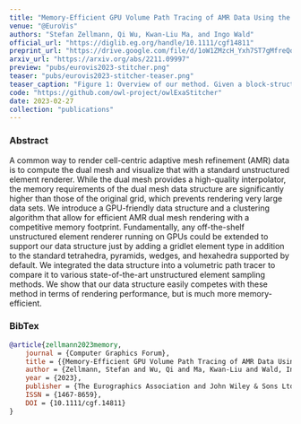 ```yaml
---
title: "Memory-Efficient GPU Volume Path Tracing of AMR Data Using the Dual Mesh"
venue: "@EuroVis"
authors: "Stefan Zellmann, Qi Wu, Kwan-Liu Ma, and Ingo Wald"
official_url: "https://diglib.eg.org/handle/10.1111/cgf14811"
preprint_url: "https://drive.google.com/file/d/1oW1ZMzcH_Yxh7ST7gMfreQqTFrhlpmWo/view?usp=sharing"
arxiv_url: "https://arxiv.org/abs/2211.09997"
preview: "pubs/eurovis2023-stitcher.png"
teaser: "pubs/eurovis2023-stitcher-teaser.png"
teaser_caption: "Figure 1: Overview of our method. Given a block-structured or octree-AMR data set (left) we first create the dual mesh (middle) and split that into the truly unstructured elements used to stitch the level boundaries (red) and those that are regular voxels (blue/white checkered). We then cluster voxels to become agridletso. Right: gridlets colorized by their ID. We build a bounding volume hierarchy over the gridlets and the remaining unstructured elements. The result is a sampleable representation that generates the exact same result as sampling on the dual mesh directly, but with significantly lower memory overhead and higher sampling speed. On our largest data sets, we see memory savings of up to 3x compared to highly compressed state-of-the-art unstructured mesh representations."
code: "https://github.com/owl-project/owlExaStitcher"
date: 2023-02-27
collection: "publications"
---
```

<!-- leave empty for now -->

### Abstract

A common way to render cell-centric adaptive mesh refinement (AMR) data is to compute the dual mesh and visualize that with a standard unstructured element renderer. While the dual mesh provides a high-quality interpolator, the memory requirements of the dual mesh data structure are significantly higher than those of the original grid, which prevents rendering very large data sets. We introduce a GPU-friendly data structure and a clustering algorithm that allow for efficient AMR dual mesh rendering with a competitive memory footprint. Fundamentally, any off-the-shelf unstructured element renderer running on GPUs could be extended to support our data structure just by adding a gridlet element type in addition to the standard tetrahedra, pyramids, wedges, and hexahedra supported by default. We integrated the data structure into a volumetric path tracer to compare it to various state-of-the-art unstructured element sampling methods. We show that our data structure easily competes with these method in terms of rendering performance, but is much more memory-efficient.

### BibTex
```bibtex
@article{zellmann2023memory,
    journal = {Computer Graphics Forum},
    title = {{Memory-Efficient GPU Volume Path Tracing of AMR Data Using the Dual Mesh}},
    author = {Zellmann, Stefan and Wu, Qi and Ma, Kwan-Liu and Wald, Ingo},
    year = {2023},
    publisher = {The Eurographics Association and John Wiley & Sons Ltd.},
    ISSN = {1467-8659},
    DOI = {10.1111/cgf.14811}
}
```